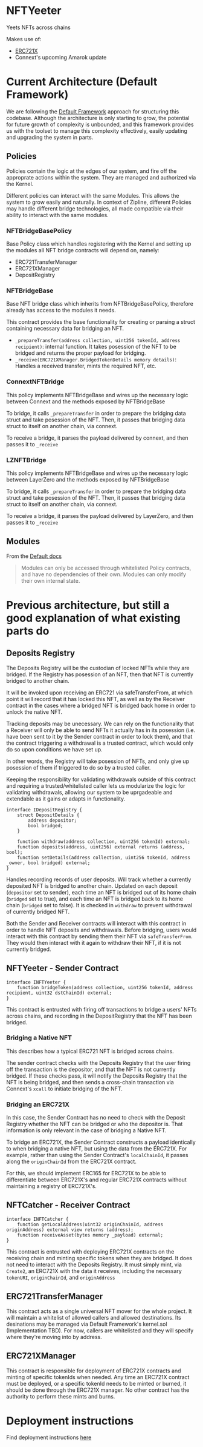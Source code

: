 # NFTYeeter

Yeets NFTs across chains

Makes use of:
- [ERC721X](https://github.com/OphiuchusDAO/ERC721X)
- Connext's upcoming Amarok update

# Current Architecture (Default Framework)

We are following the [Default Framework](https://github.com/fullyallocated/Default) approach for structuring this codebase. Although the architecture is only starting to grow, the potential for future growth of complexity is unbounded, and this framework provides us with the toolset to manage this complexity effectively, easily updating and upgrading the system in parts.

## Policies

Policies contain the logic at the edges of our system, and fire off the approprate actions within the system. They are managed and authorized via the Kernel.

Different policies can interact with the same Modules. This allows the system to grow easily and naturally. In context of Zipline, different Policies may handle different bridge technologies, all made compatible via their ability to interact with the same modules.

### NFTBridgeBasePolicy

Base Policy class which handles registering with the Kernel and setting up the modules all NFT bridge contracts will depend on, namely:

- ERC721TransferManager
- ERC721XManager
- DepositRegistry

### NFTBridgeBase

Base NFT bridge class which inherits from NFTBridgeBasePolicy, therefore already has access to the modules it needs.

This contract provides the base functionality for creating or parsing a struct containing necessary data for bridging an NFT. 

- `_prepareTransfer(address collection, uint256 tokenId, address recipient)`: internal function. It takes posession of the NFT to be bridged and returns the proper payload for bridging.
- `_receive(ERC721XManager.BridgedTokenDetails memory details)`: Handles a received transfer, mints the required NFT, etc.

### ConnextNFTBridge

This policy implements NFTBridgeBase and wires up the necessary logic between Connext and the methods exposed by NFTBridgeBase

To bridge, it calls `_prepareTransfer` in order to prepare the bridging data struct and take posession of the NFT. Then, it passes that bridging data struct to itself on another chain, via connext.

To receive a bridge, it parses the payload delivered by connext, and then passes it to `_receive`


### LZNFTBridge

This policy implements NFTBridgeBase and wires up the necessary logic between LayerZero and the methods exposed by NFTBridgeBase

To bridge, it calls `_prepareTransfer` in order to prepare the bridging data struct and take posession of the NFT. Then, it passes that bridging data struct to itself on another chain, via connext.

To receive a bridge, it parses the payload delivered by LayerZero, and then passes it to `_receive`

## Modules

From the [Default docs]()

> Modules can only be accessed through whitelisted Policy contracts, and have no dependencies of their own. Modules can only modify their own internal state.

### 

# Previous architecture, but still a good explanation of what existing parts do

## Deposits Registry

The Deposits Registry will be the custodian of locked NFTs while they are bridged. If the Registry has posession of an NFT, then that NFT is currently bridged to another chain.

It will be invoked upon receiving an ERC721 via safeTransferFrom, at which point it will record that it has locked this NFT, as well as by the Receiver contract in the cases where a bridged NFT is bridged back home in order to unlock the native NFT.

Tracking deposits may be unecessary. We can rely on the functionality that a Receiver will only be able to send NFTs it actually has in its posession (i.e. have been sent to it by the Sender contract in order to lock them), and that the contract triggering a withdrawal is a trusted contract, which would only do so upon conditions we have set up.

In other words, the Registry will take posession of NFTs, and only give up posession of them if triggered to do so by a trusted caller.

Keeping the responsibility for validating withdrawals outside of this contract and requiring a trusted/whitelisted caller lets us modularize the logic for validating withdrawals, allowing our system to be uprgadeable and extendable as it gains or adapts in functionality.


``` solidity
interface IDepositRegistry {
    struct DepositDetails {
        address depositor;
        bool bridged;
    }

    function withdraw(address collection, uint256 tokenId) external;
    function deposits(address, uint256) external returns (address, bool);
    function setDetails(address collection, uint256 tokenId, address _owner, bool bridged) external;
}
```


Handles recording records of user deposits. Will track whether a currently deposited NFT is bridged to another chain. Updated on each deposit (`depositor` set to sender), each time an NFT is bridged out of its home chain (`bridged` set to true), and each time an NFT is bridged back to its home chain (`bridged` set to false). It is checked in `withdraw` to prevent withdrawal of currently bridged NFT.

Both the Sender and Receiver contracts will interact with this contract in order to handle NFT deposits and withdrawals. Before bridging, users would interact with this contract by sending them their NFT via `safeTransferFrom`. They would then interact with it again to withdraw their NFT, if it is not currently bridged.

## NFTYeeter - Sender Contract

``` solidity
interface INFTYeeter {
    function bridgeToken(address collection, uint256 tokenId, address recipient, uint32 dstChainId) external;
}
```


This contract is entrusted with firing off transactions to bridge a users' NFTs across chains, and recording in the DepositRegistry that the NFT has been bridged.

### Bridging a Native NFT 

This describes how a typical ERC721 NFT is bridged across chains.

The sender contract checks with the Deposits Registry that the user firing off the transaction is the depositor, and that the NFT is not currently bridged. If these checks pass, it will notify the Deposits Registry that the NFT is being bridged, and then sends a cross-chain transaction via Connext's `xcall` to initiate bridging of the NFT.

### Bridging an ERC721X

In this case, the Sender Contract has no need to check with the Deposit Registry whether the NFT can be bridged or who the depositor is. That information is only relevant in the case of bridging a Native NFT.     

To bridge an ERC721X, the Sender Contract constructs a payload identically to when bridging a native NFT, but using the data from the ERC721X. For example, rather than using the Sender Contract's `localChainId`, it passes along the `originChainId` from the ERC721X contract.

For this, we should implement ERC165 for ERC721X to be able to differentiate between ERC721X's and regular ERC721X contracts without maintaining a registry of ERC721X's.

## NFTCatcher - Receiver Contract

``` solidity
interface INFTCatcher {
    function getLocalAddress(uint32 originChainId, address originAddress) external view returns (address);
    function receiveAsset(bytes memory _payload) external;
}
```


This contract is entrusted with deploying ERC721X contracts on the receiving chain and minting specific tokens when they are bridged. It does not need to interact with the Deposits Registry. It must simply mint, via `Create2`, an ERC721X with the data it receives, including the necessary `tokenURI`, `originChainId`, and `originAddress`

## ERC721TransferManager

This contract acts as a single universal NFT mover for the whole project. It will maintain a whitelist of allowed callers and allowed destinations. Its desinations may be managed via Default Framework's kernel.sol (Implementation TBD). For now, callers are whitelisted and they will specify where they're moving into by address.

## ERC721XManager

This contract is responsible for deployment of ERC721X contracts and minting of specific tokenIds when needed. Any time an ERC721X contract must be deployed, or a specific tokenId needs to be minted or burned, it should be done through the ERC721X manager. No other contract has the authority to perform these mints and burns.


# Deployment instructions

Find deployment instructions [here](DEPLOY.md)
